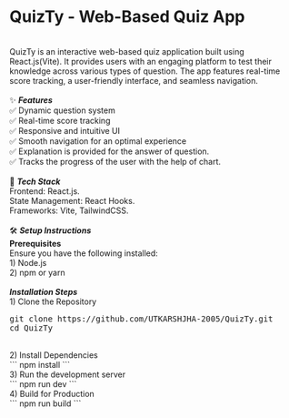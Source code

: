# QuizTy - Web-Based Quiz App 
<br/>
QuizTy is an interactive web-based quiz application built using React.js(Vite). It provides users with an engaging platform to test their knowledge across various types of question. The app features real-time score tracking, a user-friendly interface, and seamless navigation.<br/>
<br/>
✨ <strong><i>Features</i></strong><br/>
✅ Dynamic question system<br/>
✅ Real-time score tracking<br/>
✅ Responsive and intuitive UI<br/>
✅ Smooth navigation for an optimal experience<br/>
✅ Explanation is provided for the answer of question.<br/>
✅ Tracks the progress of the user with the help of chart.<br/>
<br/>
🚀 <strong><i>Tech Stack</i></strong><br/>
Frontend: React.js.<br/>
State Management: React Hooks.<br/>
Frameworks: Vite, TailwindCSS.<br/>
<br/>
🛠️ <strong><i>Setup Instructions</i></strong><br/>
<strong>Prerequisites</strong><br/>
Ensure you have the following installed:<br/>
1) Node.js<br/>
2) npm or yarn<br/>
<br/>
<strong><i>Installation Steps</i></strong><br/>
1) Clone the Repository<br/>
<pre>
git clone https://github.com/UTKARSHJHA-2005/QuizTy.git
cd QuizTy
</pre>
<br/>
2) Install Dependencies<br/>
```
npm install
```
<br/>
3) Run the development server <br/>
```
npm run dev
```
<br/>
4) Build for Production <br/>
```
npm run build
```
